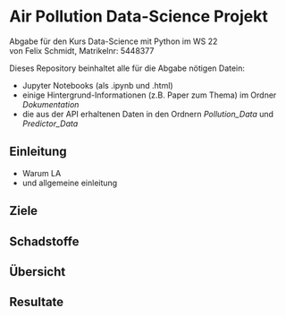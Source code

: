 # Air Pollution Data-Science Projekt

Abgabe für den Kurs Data-Science mit Python im WS 22  
von Felix Schmidt, Matrikelnr: 5448377

Dieses Repository beinhaltet alle für die Abgabe nötigen Datein:  
 - Jupyter Notebooks (als .ipynb und .html)
 - einige Hintergrund-Informationen (z.B. Paper zum Thema) im Ordner *Dokumentation*
 - die aus der API erhaltenen Daten in den Ordnern *Pollution_Data* und *Predictor_Data* 

## Einleitung
- Warum LA
- und allgemeine einleitung

## Ziele 

## Schadstoffe

## Übersicht 

## Resultate